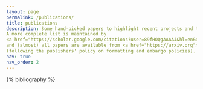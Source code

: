 ```yaml
---
layout: page
permalink: /publications/
title: publications
description: Some hand-picked papers to highlight recent projects and the work of my students.
A more complete list is maintained by
<a href="https://scholar.google.com/citations?user=89fHOQgAAAAJ&hl=en&oi=ao">Google Scholar</a>
and (almost) all papers are available from <a href="https://arxiv.org">arXiv</a>
(following the publishers' policy on formatting and embargo policies).
nav: true
nav_order: 2
---
```


<!-- _pages/publications.md -->
<div class="publications">

{% bibliography %}

</div>
